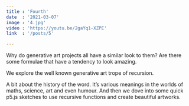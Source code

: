 ```yaml
---
title : 'Fourth'
date  : '2021-03-07'
image : '4.jpg'
video : 'https://youtu.be/2gaYq1-XZPE'
link  : '/posts/5'

---
```


Why do generative art projects all have a similar look to them? Are there some formulae that have a tendency to look amazing. 

We explore the well known generative art trope of recursion. 

A bit about the history of the word. It’s various meanings in the worlds of maths, science, art and even humour. And then we dove into some quick p5.js sketches to use recursive functions and create beautiful artworks.  
